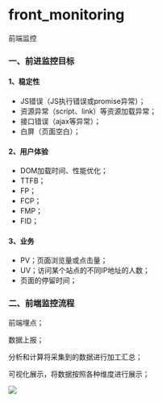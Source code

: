 # front_monitoring
前端监控



### 一、前进监控目标

#### 1、稳定性

- JS错误（JS执行错误或promise异常）；
- 资源异常（script、link）等资源加载异常；
- 接口错误（ajax等异常）；
- 白屏（页面空白）；

#### 2、用户体验

- DOM加载时间、性能优化；
- TTFB；
- FP；
- FCP；
- FMP；
- FID；

#### 3、业务

- PV；页面浏览量或点击量；
- UV；访问某个站点的不同IP地址的人数；
- 页面的停留时间；



### 二、前端监控流程

前端埋点；

数据上报；

分析和计算将采集到的数据进行加工汇总；

可视化展示，将数据按照各种维度进行展示；

![](https://egg-anker.oss-cn-hangzhou.aliyuncs.com/temp/%E4%BC%81%E4%B8%9A%E5%BE%AE%E4%BF%A1%E6%88%AA%E5%9B%BE_833d11d2-6be4-40be-afab-d218072d945f.png)
